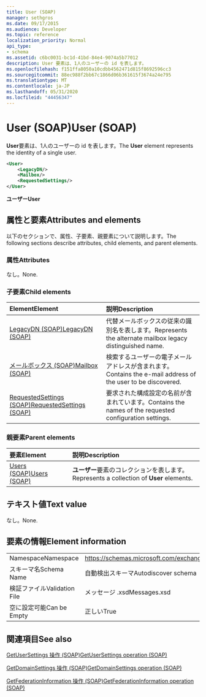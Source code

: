 ```yaml
---
title: User (SOAP)
manager: sethgros
ms.date: 09/17/2015
ms.audience: Developer
ms.topic: reference
localization_priority: Normal
api_type:
- schema
ms.assetid: c6bc0031-bc1d-41bd-84e4-9074a5b77012
description: User 要素は、1人のユーザーの id を表します。
ms.openlocfilehash: f151ffa8050a10cdbb4562471d815f8692596cc3
ms.sourcegitcommit: 88ec988f2bb67c1866d06b361615f3674a24e795
ms.translationtype: MT
ms.contentlocale: ja-JP
ms.lasthandoff: 05/31/2020
ms.locfileid: "44456347"
---
```

# <a name="user-soap"></a><span data-ttu-id="941f2-103">User (SOAP)</span><span class="sxs-lookup"><span data-stu-id="941f2-103">User (SOAP)</span></span>

<span data-ttu-id="941f2-104">**User**要素は、1人のユーザーの id を表します。</span><span class="sxs-lookup"><span data-stu-id="941f2-104">The **User** element represents the identity of a single user.</span></span> 
  
```XML
<User>
    <LegacyDN/>
    <Mailbox/>
    <RequestedSettings/>
</User>
```

 <span data-ttu-id="941f2-105">**ユーザー**</span><span class="sxs-lookup"><span data-stu-id="941f2-105">**User**</span></span>
## <a name="attributes-and-elements"></a><span data-ttu-id="941f2-106">属性と要素</span><span class="sxs-lookup"><span data-stu-id="941f2-106">Attributes and elements</span></span>

<span data-ttu-id="941f2-107">以下のセクションで、属性、子要素、親要素について説明します。</span><span class="sxs-lookup"><span data-stu-id="941f2-107">The following sections describe attributes, child elements, and parent elements.</span></span>
  
### <a name="attributes"></a><span data-ttu-id="941f2-108">属性</span><span class="sxs-lookup"><span data-stu-id="941f2-108">Attributes</span></span>

<span data-ttu-id="941f2-109">なし。</span><span class="sxs-lookup"><span data-stu-id="941f2-109">None.</span></span>
  
### <a name="child-elements"></a><span data-ttu-id="941f2-110">子要素</span><span class="sxs-lookup"><span data-stu-id="941f2-110">Child elements</span></span>

|<span data-ttu-id="941f2-111">**Element**</span><span class="sxs-lookup"><span data-stu-id="941f2-111">**Element**</span></span>|<span data-ttu-id="941f2-112">**説明**</span><span class="sxs-lookup"><span data-stu-id="941f2-112">**Description**</span></span>|
|:-----|:-----|
|[<span data-ttu-id="941f2-113">LegacyDN (SOAP)</span><span class="sxs-lookup"><span data-stu-id="941f2-113">LegacyDN (SOAP)</span></span>](legacydn-soap.md) <br/> |<span data-ttu-id="941f2-114">代替メールボックスの従来の識別名を表します。</span><span class="sxs-lookup"><span data-stu-id="941f2-114">Represents the alternate mailbox legacy distinguished name.</span></span>  <br/> |
|[<span data-ttu-id="941f2-115">メールボックス (SOAP)</span><span class="sxs-lookup"><span data-stu-id="941f2-115">Mailbox (SOAP)</span></span>](mailbox-soap.md) <br/> |<span data-ttu-id="941f2-116">検索するユーザーの電子メールアドレスが含まれます。</span><span class="sxs-lookup"><span data-stu-id="941f2-116">Contains the e-mail address of the user to be discovered.</span></span>  <br/> |
|[<span data-ttu-id="941f2-117">RequestedSettings (SOAP)</span><span class="sxs-lookup"><span data-stu-id="941f2-117">RequestedSettings (SOAP)</span></span>](requestedsettings-soap.md) <br/> |<span data-ttu-id="941f2-118">要求された構成設定の名前が含まれています。</span><span class="sxs-lookup"><span data-stu-id="941f2-118">Contains the names of the requested configuration settings.</span></span>  <br/> |
   
### <a name="parent-elements"></a><span data-ttu-id="941f2-119">親要素</span><span class="sxs-lookup"><span data-stu-id="941f2-119">Parent elements</span></span>

|<span data-ttu-id="941f2-120">**要素**</span><span class="sxs-lookup"><span data-stu-id="941f2-120">**Element**</span></span>|<span data-ttu-id="941f2-121">**説明**</span><span class="sxs-lookup"><span data-stu-id="941f2-121">**Description**</span></span>|
|:-----|:-----|
|[<span data-ttu-id="941f2-122">Users (SOAP)</span><span class="sxs-lookup"><span data-stu-id="941f2-122">Users (SOAP)</span></span>](users-soap.md) <br/> |<span data-ttu-id="941f2-123">**ユーザー**要素のコレクションを表します。</span><span class="sxs-lookup"><span data-stu-id="941f2-123">Represents a collection of **User** elements.</span></span>  <br/> |
   
## <a name="text-value"></a><span data-ttu-id="941f2-124">テキスト値</span><span class="sxs-lookup"><span data-stu-id="941f2-124">Text value</span></span>

<span data-ttu-id="941f2-125">なし。</span><span class="sxs-lookup"><span data-stu-id="941f2-125">None.</span></span>
  
## <a name="element-information"></a><span data-ttu-id="941f2-126">要素の情報</span><span class="sxs-lookup"><span data-stu-id="941f2-126">Element information</span></span>

|||
|:-----|:-----|
|<span data-ttu-id="941f2-127">Namespace</span><span class="sxs-lookup"><span data-stu-id="941f2-127">Namespace</span></span>  <br/> |https://schemas.microsoft.com/exchange/2010/Autodiscover  <br/> |
|<span data-ttu-id="941f2-128">スキーマ名</span><span class="sxs-lookup"><span data-stu-id="941f2-128">Schema Name</span></span>  <br/> |<span data-ttu-id="941f2-129">自動検出スキーマ</span><span class="sxs-lookup"><span data-stu-id="941f2-129">Autodiscover schema</span></span>  <br/> |
|<span data-ttu-id="941f2-130">検証ファイル</span><span class="sxs-lookup"><span data-stu-id="941f2-130">Validation File</span></span>  <br/> |<span data-ttu-id="941f2-131">メッセージ .xsd</span><span class="sxs-lookup"><span data-stu-id="941f2-131">Messages.xsd</span></span>  <br/> |
|<span data-ttu-id="941f2-132">空に設定可能</span><span class="sxs-lookup"><span data-stu-id="941f2-132">Can be Empty</span></span>  <br/> |<span data-ttu-id="941f2-133">正しい</span><span class="sxs-lookup"><span data-stu-id="941f2-133">True</span></span>  <br/> |
   
## <a name="see-also"></a><span data-ttu-id="941f2-134">関連項目</span><span class="sxs-lookup"><span data-stu-id="941f2-134">See also</span></span>



[<span data-ttu-id="941f2-135">GetUserSettings 操作 (SOAP)</span><span class="sxs-lookup"><span data-stu-id="941f2-135">GetUserSettings operation (SOAP)</span></span>](getusersettings-operation-soap.md)
  
[<span data-ttu-id="941f2-136">GetDomainSettings 操作 (SOAP)</span><span class="sxs-lookup"><span data-stu-id="941f2-136">GetDomainSettings operation (SOAP)</span></span>](getdomainsettings-operation-soap.md)
  
[<span data-ttu-id="941f2-137">GetFederationInformation 操作 (SOAP)</span><span class="sxs-lookup"><span data-stu-id="941f2-137">GetFederationInformation operation (SOAP)</span></span>](getfederationinformation-operation-soap.md)

